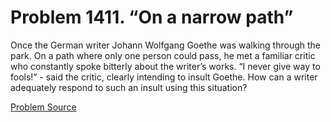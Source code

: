 # Problem 1411. “On a narrow path”

Once the German writer Johann Wolfgang Goethe was walking through the park. On a path where only one person could pass, he met a familiar critic who constantly spoke bitterly about the writer’s works. “I never give way to fools!” - said the critic, clearly intending to insult Goethe. How can a writer adequately respond to such an insult using this situation?

[Problem Source](https://www.trizland.ru/tasks/6180/)